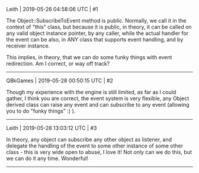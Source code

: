 Leith | 2019-05-26 04:58:06 UTC | #1


The Object::SubscribeToEvent method is public.
Normally, we call it in the context of "this" class, but because it is public, in theory, it can be called on any valid object instance pointer, by any caller, while the actual handler for the event can be also, in ANY class that supports event handling, and by receiver instance.

This implies, in theory, that we can do some funky things with event redirection.
Am I correct, or way off track?

-------------------------

QBkGames | 2019-05-28 00:50:15 UTC | #2

Though my experience with the engine is still limited, as far as I could gather, I think you are correct, the event system is very flexible, any Object derived class can raise any event and can subscribe to any event (allowing you to do "funky things" :) ).

-------------------------

Leith | 2019-05-28 13:03:12 UTC | #3

In theory, any object can subscribe any other object as listener, and delegate the handling of the event to some other instance of some other class - this is very wide open to abuse, I love it!
Not only can we do this, but we can do it any time. Wonderful!

-------------------------

